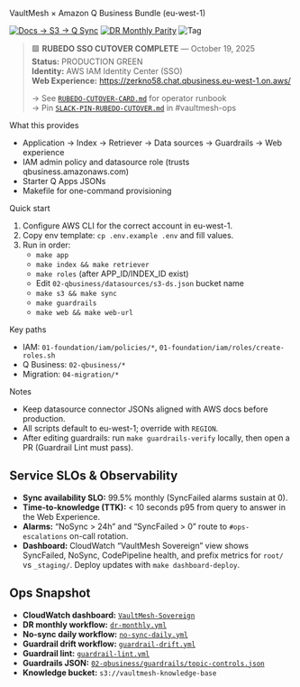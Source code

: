 VaultMesh × Amazon Q Business Bundle (eu-west-1)

[![Docs → S3 → Q Sync](https://github.com/VaultSovereign/vmq-oracle/actions/workflows/qbusiness-sync.yml/badge.svg)](../../actions/workflows/qbusiness-sync.yml)
[![DR Monthly Parity](https://github.com/VaultSovereign/vmq-oracle/actions/workflows/dr-monthly.yml/badge.svg)](../../actions/workflows/dr-monthly.yml)
![Tag](https://img.shields.io/github/v/tag/VaultSovereign/vmq-oracle?label=release)

> 🟩 **RUBEDO SSO CUTOVER COMPLETE** — October 19, 2025  
> **Status:** PRODUCTION GREEN  
> **Identity:** AWS IAM Identity Center (SSO)  
> **Web Experience:** https://zerkno58.chat.qbusiness.eu-west-1.on.aws/  
> 
> → See [`RUBEDO-CUTOVER-CARD.md`](RUBEDO-CUTOVER-CARD.md) for operator runbook  
> → Pin [`SLACK-PIN-RUBEDO-CUTOVER.md`](SLACK-PIN-RUBEDO-CUTOVER.md) in #vaultmesh-ops

What this provides
- Application → Index → Retriever → Data sources → Guardrails → Web experience
- IAM admin policy and datasource role (trusts qbusiness.amazonaws.com)
- Starter Q Apps JSONs
- Makefile for one-command provisioning

Quick start
1) Configure AWS CLI for the correct account in eu-west-1.
2) Copy env template: `cp .env.example .env` and fill values.
3) Run in order:
   - `make app`
   - `make index && make retriever`
   - `make roles` (after APP_ID/INDEX_ID exist)
   - Edit `02-qbusiness/datasources/s3-ds.json` bucket name
   - `make s3 && make sync`
   - `make guardrails`
   - `make web && make web-url`

Key paths
- IAM: `01-foundation/iam/policies/*`, `01-foundation/iam/roles/create-roles.sh`
- Q Business: `02-qbusiness/*`
- Migration: `04-migration/*`

Notes
- Keep datasource connector JSONs aligned with AWS docs before production.
- All scripts default to eu-west-1; override with `REGION`.
- After editing guardrails: run `make guardrails-verify` locally, then open a PR (Guardrail Lint must pass).

## Service SLOs & Observability

- **Sync availability SLO:** 99.5% monthly (SyncFailed alarms sustain at 0).
- **Time-to-knowledge (TTK):** < 10 seconds p95 from query to answer in the Web Experience.
- **Alarms:** “NoSync > 24h” and “SyncFailed > 0” route to `#ops-escalations` on-call rotation.
- **Dashboard:** CloudWatch “VaultMesh Sovereign” view shows SyncFailed, NoSync, CodePipeline health, and prefix metrics for `root/` vs `_staging/`. Deploy updates with `make dashboard-deploy`.

## Ops Snapshot

- **CloudWatch dashboard:** [`VaultMesh-Sovereign`](https://console.aws.amazon.com/cloudwatch/home?region=eu-west-1#dashboards:name=VaultMesh-Sovereign)
- **DR monthly workflow:** [`dr-monthly.yml`](../../actions/workflows/dr-monthly.yml)
- **No-sync daily workflow:** [`no-sync-daily.yml`](../../actions/workflows/no-sync-daily.yml)
- **Guardrail drift workflow:** [`guardrail-drift.yml`](../../actions/workflows/guardrail-drift.yml)
- **Guardrail lint:** [`guardrail-lint.yml`](../../actions/workflows/guardrail-lint.yml)
- **Guardrails JSON:** [`02-qbusiness/guardrails/topic-controls.json`](02-qbusiness/guardrails/topic-controls.json)
- **Knowledge bucket:** `s3://vaultmesh-knowledge-base`

